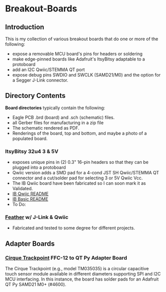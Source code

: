 # Breakout-Boards

## Introduction

This is my collection of various breakout boards that do one or more of the following:
  * expose a removable MCU board's pins for headers or soldering
  * make edge-pinned boards like Adafruit's ItsyBitsy adaptable to a protoboard
  * add an I2C Qwiic/STEMMA QT port
  * expose debug pins SWDIO and SWCLK (SAMD21/M0) and the option for a Segger J-Link connector.

## Directory Contents

__Board directories__ typically contain the following:
  * Eagle PCB .brd (board) and .sch (schematic) files.
  * all Gerber files for manufacturing in a zip file
  * The schematic rendered as PDF.
  * Renderings of the board, top and bottom, and maybe a photo of a populated board.

### ItsyBitsy 32u4 3 & 5V
  * exposes unique pins in (2) 0.3" 16-pin headers so that they can be plugged into a protoboard
  * Qwiic version adds a SMD pad for a 4-cond JST SH Qwiic/STEMMA QT connector and a cut/solder pad for selecting 3 or 5V Qwiic Vcc.
  * The IB Qwiic board have been fabricated so I can soon mark it as Validated.
  * [IB Qwiic README](ItsyBitsy_Qwiic/README.md)
  * [IB Basic README](ItsyBitsy_Basic/README.md)
  * To Do:

### [Feather](Feather_J-Link_Qwiic/README.md) w/ J-Link & Qwiic
  * Fabricated and tested to some degree for different projects.

## Adapter Boards

### [Cirque Trackpoint](Adapter_Boards/Cirque_Trackpoint/README.md) FFC-12 to QT Py Adapter Board

The Cirque Trackpoint (e.g., model TM035035) is a circular capacitive touch sensor module available in different diameters supporting SPI and I2C MCU interfacing. In this instance, the board has solder pads for an Adafruit QT Py SAMD21 M0+ (#4600).
